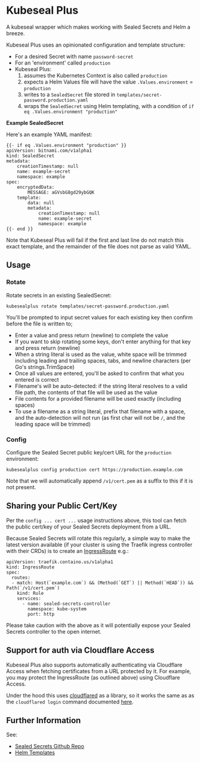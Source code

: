 # Kubeseal Plus

A kubeseal wrapper which makes working with Sealed Secrets and Helm a breeze.

Kubeseal Plus uses an opinionated configuration and template structure:

* For a desired Secret with name `password-secret`
* For an 'environment' called `production`
* Kubeseal Plus:
  1. assumes the Kubernetes Context is also called `production`
  2. expects a Helm Values file will have the value `.Values.environment` = `production`
  3. writes to a `SealedSecret` file stored in `templates/secret-password.production.yaml`
  4. wraps the `SealedSecret` using Helm templating, with a condition of `if eq .Values.environment "production"`

__Example SealedSecret__

Here's an example YAML manifest:

```
{{- if eq .Values.environment "production" }}
apiVersion: bitnami.com/v1alpha1
kind: SealedSecret
metadata:
    creationTimestamp: null
    name: example-secret
    namespace: example
spec:
    encryptedData:
        MESSAGE: aGVsbG8gd29ybGQK
    template:
        data: null
        metadata:
            creationTimestamp: null
            name: example-secret
            namespace: example
{{- end }}
```

Note that Kubeseal Plus will fail if the first and last line do not match this 
exact template, and the remainder of the file does not parse as valid YAML.

## Usage

### Rotate

Rotate secrets in an existing SealedSecret:

```
kubesealplus rotate templates/secret-password.production.yaml
```

You'll be prompted to input secret values for each existing key then confirm 
before the file is written to;
* Enter a value and press return (newline) to complete the value
* If you want to skip rotating some keys, don't enter anything for that key and
  press return (newline)
* When a string literal is used as the value, white space will be trimmed 
  including leading and trailing spaces, tabs, and newline characters (per Go's
  strings.TrimSpace)
* Once all values are entered, you'll be asked to confirm that what you entered
  is correct
* Filename's will be auto-detected: if the string literal resolves to a valid 
  file path, the contents of that file will be used as the value
* File contents for a provided filename will be used exactly (including spaces)
* To use a filename as a string literal, prefix that filename with a space,
  and the auto-detection will not run (as first char will not be `/`, and the
  leading space will be trimmed)

### Config

Configure the Sealed Secret public key/cert URL for the `production` 
environment:

```
kubesealplus config production cert https://production.example.com
```

Note that we will automatically append `/v1/cert.pem` as a suffix to this if it
is not present.

## Sharing your Public Cert/Key

Per the `config ... cert ...` usage instructions above, this tool can fetch the
public cert/key of
your Sealed Secrets deployment from a URL.

Because Sealed Secrets will rotate this regularly, a simple way to make the 
latest version available (if your cluster is using the Traefik ingress
controller with their CRDs) is to create an [IngressRoute](https://doc.traefik.io/traefik/routing/providers/kubernetes-crd/) e.g.:

```
apiVersion: traefik.containo.us/v1alpha1
kind: IngressRoute
spec:
  routes:
  - match: Host(`example.com`) && (Method(`GET`) || Method(`HEAD`)) && Path(`/v1/cert.pem`)
    kind: Rule
    services:
      - name: sealed-secrets-controller
        namespace: kube-system
        port: http
```

Please take caution with the above as it will potentially expose your Sealed 
Secrets controller to the open internet.

## Support for auth via Cloudflare Access

Kubeseal Plus also supports automatically authenticating via Cloudflare Access
when fetching certificates from a URL protected by it. For example, you may
protect the IngressRoute (as outlined above) using Cloudflare Access.

Under the hood this uses [cloudflared](https://github.com/cloudflare/cloudflared)
as a library, so it works the same as as the `cloudflared login` command 
documented [here](https://developers.cloudflare.com/cloudflare-one/tutorials/cli/#authenticate-a-session-from-the-command-line).

## Further Information

See:

* [Sealed Secrets Github Repo](https://github.com/bitnami-labs/sealed-secrets)
* [Helm Templates](https://helm.sh/docs/chart_best_practices/templates/)
